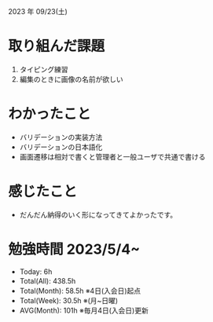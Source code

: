 2023 年 09/23(土)

# 取り組んだ課題

1. タイピング練習
3. 編集のときに画像の名前が欲しい

# わかったこと

* バリデーションの実装方法
* バリデーションの日本語化
* 画面遷移は相対で書くと管理者と一般ユーザで共通で書ける

# 感じたこと

* だんだん納得のいく形になってきてよかったです。

# 勉強時間 2023/5/4~

* Today: 6h
* Total(All): 438.5h　
* Total(Month): 58.5h ※4日(入会日)起点
* Total(Week): 30.5h ※(月~日曜)
* AVG(Month): 101h ※毎月4日(入会日)更新
